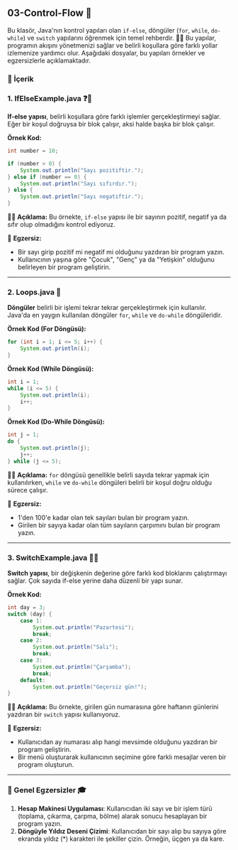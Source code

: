 ## 03-Control-Flow 🚦

Bu klasör, Java'nın kontrol yapıları olan `if-else`, döngüler (`for`, `while`, `do-while`) ve `switch` yapılarını öğrenmek için temel rehberdir. 👨‍💻 Bu yapılar, programın akışını yönetmenizi sağlar ve belirli koşullara göre farklı yollar izlemenize yardımcı olur. Aşağıdaki dosyalar, bu yapıları örnekler ve egzersizlerle açıklamaktadır.
### 📝 İçerik

### 1. IfElseExample.java ❓🔀

**If-else yapısı**, belirli koşullara göre farklı işlemler gerçekleştirmeyi sağlar. Eğer bir koşul doğruysa bir blok çalışır, aksi halde başka bir blok çalışır.

**Örnek Kod:**
```java
int number = 10;

if (number > 0) {
    System.out.println("Sayı pozitiftir.");
} else if (number == 0) {
    System.out.println("Sayı sıfırdır.");
} else {
    System.out.println("Sayı negatiftir.");
}
```

🧑‍🏫 **Açıklama:** Bu örnekte, `if-else` yapısı ile bir sayının pozitif, negatif ya da sıfır olup olmadığını kontrol ediyoruz.

🎯 **Egzersiz:**
- Bir sayı girip pozitif mi negatif mi olduğunu yazdıran bir program yazın.
- Kullanıcının yaşına göre "Çocuk", "Genç" ya da "Yetişkin" olduğunu belirleyen bir program geliştirin.

---

### 2. Loops.java 🔄

**Döngüler** belirli bir işlemi tekrar tekrar gerçekleştirmek için kullanılır. Java'da en yaygın kullanılan döngüler `for`, `while` ve `do-while` döngüleridir.

**Örnek Kod (For Döngüsü):**
```java
for (int i = 1; i <= 5; i++) {
    System.out.println(i);
}
```

**Örnek Kod (While Döngüsü):**
```java
int i = 1;
while (i <= 5) {
    System.out.println(i);
    i++;
}
```

**Örnek Kod (Do-While Döngüsü):**
```java
int j = 1;
do {
    System.out.println(j);
    j++;
} while (j <= 5);
```

🧑‍🏫 **Açıklama:** `for` döngüsü genellikle belirli sayıda tekrar yapmak için kullanılırken, `while` ve `do-while` döngüleri belirli bir koşul doğru olduğu sürece çalışır.

🎯 **Egzersiz:**
- 1'den 100'e kadar olan tek sayıları bulan bir program yazın.
- Girilen bir sayıya kadar olan tüm sayıların çarpımını bulan bir program yazın.

---

### 3. SwitchExample.java 🔀💡

**Switch yapısı**, bir değişkenin değerine göre farklı kod bloklarını çalıştırmayı sağlar. Çok sayıda if-else yerine daha düzenli bir yapı sunar.

**Örnek Kod:**
```java
int day = 3;
switch (day) {
    case 1:
        System.out.println("Pazartesi");
        break;
    case 2:
        System.out.println("Salı");
        break;
    case 3:
        System.out.println("Çarşamba");
        break;
    default:
        System.out.println("Geçersiz gün!");
}
```

🧑‍🏫 **Açıklama:** Bu örnekte, girilen gün numarasına göre haftanın günlerini yazdıran bir `switch` yapısı kullanıyoruz.

🎯 **Egzersiz:**
- Kullanıcıdan ay numarası alıp hangi mevsimde olduğunu yazdıran bir program geliştirin.
- Bir menü oluşturarak kullanıcının seçimine göre farklı mesajlar veren bir program oluşturun.

---

### 🌟 Genel Egzersizler 🎓
1. **Hesap Makinesi Uygulaması**: Kullanıcıdan iki sayı ve bir işlem türü (toplama, çıkarma, çarpma, bölme) alarak sonucu hesaplayan bir program yazın.
2. **Döngüyle Yıldız Deseni Çizimi**: Kullanıcıdan bir sayı alıp bu sayıya göre ekranda yıldız (*) karakteri ile şekiller çizin. Örneğin, üçgen ya da kare.
